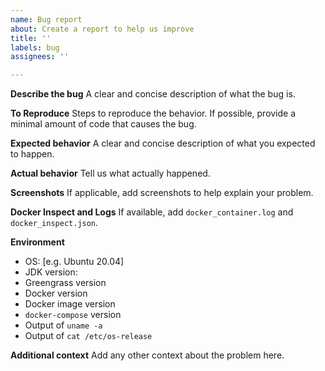 ```yaml
---
name: Bug report
about: Create a report to help us improve
title: ''
labels: bug
assignees: ''

---
```


**Describe the bug**
A clear and concise description of what the bug is. 

**To Reproduce**
Steps to reproduce the behavior. If possible, provide a minimal amount of code that causes the bug.

**Expected behavior**
A clear and concise description of what you expected to happen.

**Actual behavior**
Tell us what actually happened.

**Screenshots**
If applicable, add screenshots to help explain your problem.

**Docker Inspect and Logs**
If available, add `docker_container.log` and `docker_inspect.json`.

**Environment**
 - OS: [e.g. Ubuntu 20.04]
 - JDK version:
 - Greengrass version
 - Docker version
 - Docker image version
 - `docker-compose` version
 - Output of `uname -a`
 - Output of `cat /etc/os-release`

**Additional context**
Add any other context about the problem here.
